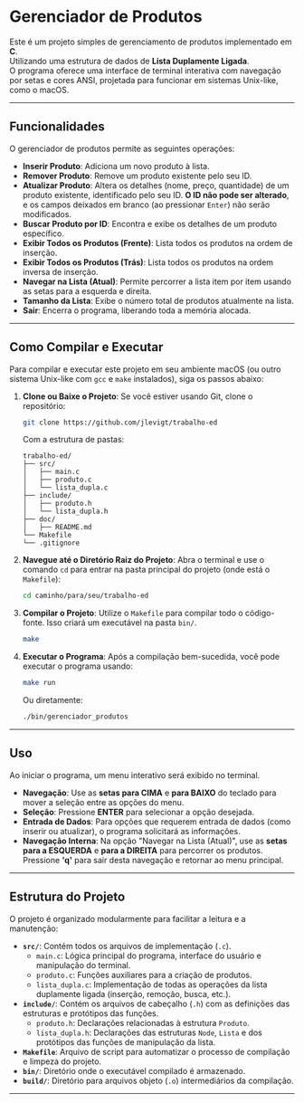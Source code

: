 # Gerenciador de Produtos

Este é um projeto simples de gerenciamento de produtos implementado em **C**. <br>
Utilizando uma estrutura de dados de **Lista Duplamente Ligada**. <br>
O programa oferece uma interface de terminal interativa com navegação por setas e cores ANSI, projetada para funcionar em sistemas Unix-like, como o macOS.

---

## Funcionalidades

O gerenciador de produtos permite as seguintes operações:

- **Inserir Produto**: Adiciona um novo produto à lista.
- **Remover Produto**: Remove um produto existente pelo seu ID.
- **Atualizar Produto**: Altera os detalhes (nome, preço, quantidade) de um produto existente, identificado pelo seu ID. **O ID não pode ser alterado**, e os campos deixados em branco (ao pressionar `Enter`) não serão modificados.
- **Buscar Produto por ID**: Encontra e exibe os detalhes de um produto específico.
- **Exibir Todos os Produtos (Frente)**: Lista todos os produtos na ordem de inserção.
- **Exibir Todos os Produtos (Trás)**: Lista todos os produtos na ordem inversa de inserção.
- **Navegar na Lista (Atual)**: Permite percorrer a lista item por item usando as setas para a esquerda e direita.
- **Tamanho da Lista**: Exibe o número total de produtos atualmente na lista.
- **Sair**: Encerra o programa, liberando toda a memória alocada.

---

## Como Compilar e Executar

Para compilar e executar este projeto em seu ambiente macOS (ou outro sistema Unix-like com `gcc` e `make` instalados), siga os passos abaixo:

1.  **Clone ou Baixe o Projeto**:
    Se você estiver usando Git, clone o repositório:

    ```bash
    git clone https://github.com/jlevigt/trabalho-ed
    ```

    Com a estrutura de pastas:

    ```
    trabalho-ed/
    ├── src/
    │   ├── main.c
    │   ├── produto.c
    │   └── lista_dupla.c
    ├── include/
    │   ├── produto.h
    │   └── lista_dupla.h
    ├── doc/
    │   ├── README.md
    └── Makefile
    └── .gitignore
    ```

2.  **Navegue até o Diretório Raiz do Projeto**:
    Abra o terminal e use o comando `cd` para entrar na pasta principal do projeto (onde está o `Makefile`):

    ```bash
    cd caminho/para/seu/trabalho-ed
    ```

3.  **Compilar o Projeto**:
    Utilize o `Makefile` para compilar todo o código-fonte. Isso criará um executável na pasta `bin/`.

    ```bash
    make
    ```

4.  **Executar o Programa**:
    Após a compilação bem-sucedida, você pode executar o programa usando:

    ```bash
    make run
    ```

    Ou diretamente:

    ```bash
    ./bin/gerenciador_produtos
    ```

---

## Uso

Ao iniciar o programa, um menu interativo será exibido no terminal.

- **Navegação**: Use as **setas para CIMA** e **para BAIXO** do teclado para mover a seleção entre as opções do menu.
- **Seleção**: Pressione **ENTER** para selecionar a opção desejada.
- **Entrada de Dados**: Para opções que requerem entrada de dados (como inserir ou atualizar), o programa solicitará as informações.
- **Navegação Interna**: Na opção "Navegar na Lista (Atual)", use as **setas para a ESQUERDA** e **para a DIREITA** para percorrer os produtos. Pressione **'q'** para sair desta navegação e retornar ao menu principal.

---

## Estrutura do Projeto

O projeto é organizado modularmente para facilitar a leitura e a manutenção:

- **`src/`**: Contém todos os arquivos de implementação (`.c`).
  - `main.c`: Lógica principal do programa, interface do usuário e manipulação do terminal.
  - `produto.c`: Funções auxiliares para a criação de produtos.
  - `lista_dupla.c`: Implementação de todas as operações da lista duplamente ligada (inserção, remoção, busca, etc.).
- **`include/`**: Contém os arquivos de cabeçalho (`.h`) com as definições das estruturas e protótipos das funções.
  - `produto.h`: Declarações relacionadas à estrutura `Produto`.
  - `lista_dupla.h`: Declarações das estruturas `Node`, `Lista` e dos protótipos das funções de manipulação da lista.
- **`Makefile`**: Arquivo de script para automatizar o processo de compilação e limpeza do projeto.
- **`bin/`**: Diretório onde o executável compilado é armazenado.
- **`build/`**: Diretório para arquivos objeto (`.o`) intermediários da compilação.

---
